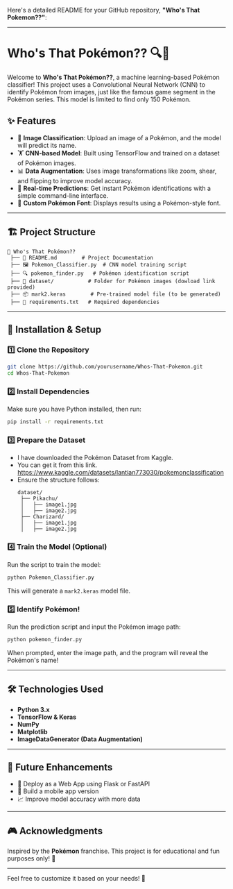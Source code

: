Here's a detailed README for your GitHub repository, **"Who's That Pokemon??"**:

---

# Who's That Pokémon?? 🔍🐉

Welcome to **Who's That Pokémon??**, a machine learning-based Pokémon classifier! This project uses a Convolutional Neural Network (CNN) to identify Pokémon from images, just like the famous game segment in the Pokémon series. This model is limited to find only 150 Pokémon.

## ✨ Features

- 📸 **Image Classification**: Upload an image of a Pokémon, and the model will predict its name.
- 🏋️ **CNN-based Model**: Built using TensorFlow and trained on a dataset of Pokémon images.
- 📊 **Data Augmentation**: Uses image transformations like zoom, shear, and flipping to improve model accuracy.
- 🔄 **Real-time Predictions**: Get instant Pokémon identifications with a simple command-line interface.
- 🎨 **Custom Pokémon Font**: Displays results using a Pokémon-style font.

---

## 🏗 Project Structure

```
📂 Who's That Pokémon??
 ├── 📝 README.md        # Project Documentation
 ├── 🖼 Pokemon_Classifier.py  # CNN model training script
 ├── 🔍 pokemon_finder.py   # Pokémon identification script
 ├── 📂 dataset/           # Folder for Pokémon images (dowload link provided)
 ├── 📦 mark2.keras        # Pre-trained model file (to be generated)
 ├── 📜 requirements.txt   # Required dependencies
```

---

## 🚀 Installation & Setup

### 1️⃣ Clone the Repository
```sh
git clone https://github.com/yourusername/Whos-That-Pokemon.git
cd Whos-That-Pokemon
```

### 2️⃣ Install Dependencies
Make sure you have Python installed, then run:
```sh
pip install -r requirements.txt
```

### 3️⃣ Prepare the Dataset
- I have downloaded the Pokémon Dataset from Kaggle.
- You can get it from this link. https://www.kaggle.com/datasets/lantian773030/pokemonclassification
- Ensure the structure follows:
  ```
  dataset/
   ├── Pikachu/
   │   ├── image1.jpg
   │   ├── image2.jpg
   ├── Charizard/
   │   ├── image1.jpg
   │   ├── image2.jpg
  ```

### 4️⃣ Train the Model (Optional)
Run the script to train the model:
```sh
python Pokemon_Classifier.py
```
This will generate a `mark2.keras` model file.

### 5️⃣ Identify Pokémon!
Run the prediction script and input the Pokémon image path:
```sh
python pokemon_finder.py
```
When prompted, enter the image path, and the program will reveal the Pokémon's name!

---

## 🛠 Technologies Used
- **Python 3.x**
- **TensorFlow & Keras**
- **NumPy**
- **Matplotlib**
- **ImageDataGenerator (Data Augmentation)**

---

## 🎯 Future Enhancements
- 🌟 Deploy as a Web App using Flask or FastAPI
- 📱 Build a mobile app version
- 📈 Improve model accuracy with more data

---

## 🎮 Acknowledgments
Inspired by the **Pokémon** franchise. This project is for educational and fun purposes only! 🎉

---

Feel free to customize it based on your needs! 🚀
